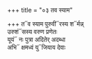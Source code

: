 +++
title = "०३ तव स्याम"

+++
त᳓व स्याम पुरुवी᳓रस्य श᳓र्मन्न्  
उरुशं᳓सस्य वरुण प्रणेतः  
यूयं᳓ नः पुत्रा अदितेर् अदब्धा  
अभि᳓ क्षमध्वं यु᳓जियाय देवाः